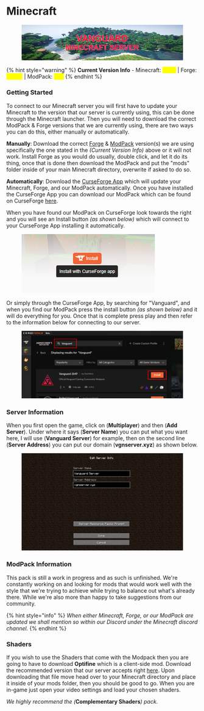 # Minecraft

<figure><img src="../.gitbook/assets/mc_banner (1).png" alt=""><figcaption></figcaption></figure>

{% hint style="warning" %}
**Current Version Info** - Minecraft: <mark style="color:yellow;">1.19.2</mark> | Forge: <mark style="color:yellow;">43.2.0</mark> | ModPack: <mark style="color:yellow;">0.1.1</mark>
{% endhint %}

### Getting Started

To connect to our Minecraft server you will first have to update your Minecraft to the version that our server is currently using, this can be done through the Minecraft launcher. Then you will need to download the correct ModPack & Forge versions that we are currently using, there are two ways you can do this, either manually or automatically.

**Manually**: Download the correct [Forge](https://adfoc.us/serve/?id=27122885864802) & [ModPack](https://www.mediafire.com/file/0h7hosmw75ukxg4/Minecraft.zip/file) version(s) we are using specifically the one stated in the _(Current Version Info)_ above or it will not work. Install Forge as you would do usually, double click, and let it do its thing, once that is done then download the ModPack and put the "mods" folder inside of your main Minecraft directory, overwrite if asked to do so.

**Automatically**: Download the [CurseForge App](https://download.curseforge.com/) which will update your Minecraft, Forge, and our ModPack automatically. Once you have installed the CurseForge App you can download our ModPack which can be found on CurseForge [here](https://www.curseforge.com/minecraft/modpacks/vanguard-smp).

When you have found our ModPack on CurseForge look towards the right and you will see an Install button _(as shown below)_ which will connect to your CurseForge App installing it automatically.

<figure><img src="../.gitbook/assets/install_with_curseforge.png" alt=""><figcaption></figcaption></figure>

Or simply through the CurseForge App, by searching for "Vanguard", and when you find our ModPack press the install button _(as shown below)_ and it will do everything for you. Once that is complete press play and then refer to the information below for connecting to our server.

<figure><img src="../.gitbook/assets/curseforge_install.png" alt=""><figcaption></figcaption></figure>

### Server Information

When you first open the game, click on (**Multiplayer**) and then (**Add Server**). Under where it says (**Server Name**) you can put what you want here, I will use (**Vanguard Server**) for example, then on the second line (**Server Address**) you can put our domain (**vgnserver.xyz**) as shown below.

<figure><img src="../.gitbook/assets/mc_serverinfo.png" alt=""><figcaption></figcaption></figure>

### ModPack Information

This pack is still a work in progress and as such is unfinished. We're constantly working on and looking for mods that would work well with the style that we're trying to achieve while trying to balance out what's already there. While we're also more than happy to take suggestions from our community.

{% hint style="info" %}
_When either Minecraft, Forge, or our ModPack are updated we shall mention so within our Discord under the Minecraft discord channel._
{% endhint %}

### Shaders

If you wish to use the Shaders that come with the Modpack then you are going to have to download **Optifine** which is a client-side mod. Download the recommended version that our server accepts right [here](http://adfoc.us/serve/?id=47525085805849). Upon downloading that file move head over to your Minecraft directory and place it inside of your mods folder, then you should be good to go. When you are in-game just open your video settings and load your chosen shaders.&#x20;

_We highly recommend the (_**Complementary Shaders**_) pack._
